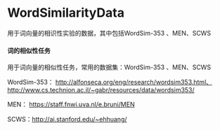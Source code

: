 # WordSimilarityData
用于词向量的相识性实验的数据，其中包括WordSim-353 、MEN、SCWS

#### 词的相似性任务

用于词向量的相似性任务，常用的数据集：WordSim-353 、MEN、SCWS

WordSim-353： http://alfonseca.org/eng/research/wordsim353.html、
              http://www.cs.technion.ac.il/~gabr/resources/data/wordsim353/

MEN： https://staff.fnwi.uva.nl/e.bruni/MEN

SCWS：http://ai.stanford.edu/~ehhuang/
